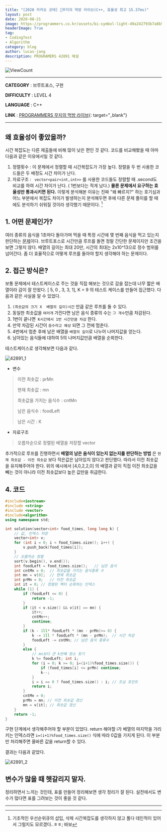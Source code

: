 ```yaml
---
title: "[2020 카카오 코테] 🥘무지의 먹방 라이브(C++, 효율성 최고 15.37ms)"
layout: post
date: 2020-08-21
image: https://programmers.co.kr/assets/bi-symbol-light-49a242793b7a8b540cfc3489b918e3bb2a6724f1641572c14c575265d7aeea38.png
headerImage: True
tag:
- CodingTest
- Algorithm
category: blog
author: lucas-jang
description: PROGRAMERS 42891 해설
---
```


![ViewCount](https://views.whatilearened.today/views/github/<user>/<repo>.svg)

---

**CATEGORY** : 브루트포스, 구현

**DIFFICULTY** : LEVEL 4

**LANGUAGE** : C++

**LINK** : [PROGRAMMERS 무지의 먹방 라이브](https://programmers.co.kr/learn/courses/30/lessons/42891){: target="_blank"}

---
## 왜 효율성이 좋았을까?

시간 복잡도는 다른 제출들에 비해 많이 낮은 편인 것 같다. 코드를 비교해봤을 때 아마 다음과 같은 이유에서일 것 같다.
 1. 정렬횟수 : 이 문제에서 정렬할 때 시간복잡도가 가장 높다. 정렬을 두 번 사용한 코드들은 두 배정도 시간 차이가 난다.
 2. 자료구조 : ` vector<pair<int,int>>`  를 사용한 코드들도 정렬할 때 .second도 비교를 하여 시간 차이가 난다. ( 1번보다는 적게 났다.)
**물론 문제에서 요구하는 효율성만 통과시키면 된다.** 이렇게 분석해본 이유는 진짜 "왜 빠르지?" 하는 호기심과 어느 부분에서 복잡도 차이가 발생하는지 분석해두면 후에 다른 문제 풀이를 할 때에도 분석하기 쉬워질 것이라 생각했기 때문이다. [^1]

## 1. 어떤 문제인가?
여러 종류의 음식을 1초마다 돌아가며 먹을 때 특정 시간에 몇 번째 음식을 먹고 있는지 판단하는 [문제](https://programmers.co.kr/learn/courses/30/lessons/42891)이다. 브루트포스로 시간만큼 루프를 돌면 정말 간단한 문제이지만 조건을 보면 그렇지 않다.  배열의 길이는 최대 20만, 시간의 최대는 2x10^13으로 정수 범위를 넘어간다. 좀 더 효율적으로 어떻게 루프를 돌아야 할지 생각해야 하는  문제이다.

## 2. 접근 방식은?
보통 문제에서 테스트케이스로 주는 것을 직접 해보는 것으로 감을 잡는데 너무 짧은 배열이라 감이 잘 안왔다.
[ 5, 0 , 3, 3, 1], K = 9 의 테스트 케이스를 만들어 접근했다. 
다음과 같은 사실을 알 수 있었다.

1. `(최솟값의 크기 X  배열의 길이)시간`  만큼 같은 루프를 돌 수 있다.
2. 동일한 최솟값을 `여러개` 가진다면 남은 음식 종류의 수는 `그 개수`만큼 차감된다.
3. 1번이 끝나면` K시간에서 1번 시간만큼 차감` 한다.
4. 만약 차감된 시간이 `음수라고 예상` 되면 그 전에 멈춘다.
5. 4번에서 멈춘 후에 남은 배열을 `배열의 길이`로 나누어 나머지값을 얻는다.
6. 남아있는 음식들에 대하여 5의 나머지값만큼 배열을 순회한다.

테스트케이스로 생각해보면 다음과 같다.

![42891_1](..\assets\images\42891_1.jpg)

- 변수 

> 이전 최솟값 : prMn
>
> 현재 최솟값 : mn
>
> 최솟값을 가지는 음식수 : cntMn
>
> 남은 음식수 : foodLeft
>
> 남은 시간 : K

- 자료구조

> 오름차순으로 정렬된 배열을 저장할 vector<int>

추가적으로 루프를 진행하면서 **배열의 남은 음식이 있는지 없는지를 판단하는 방법** 은 `현재 최솟값 - 이전 최솟값` 보다 작은값은 남아있지 않다고 판단했다. 따라서 이전 최솟값을 유지해주어야 한다.  위의 예시에서 [4,0,2,2,0] 의 배열과 같이 직접 이전 최솟값을 빼는 것이 아니라 이전 최솟값보다 높은 값만을 취급한다.

## 4. 코드

```c++
#include<iostream>
#include <string>
#include <vector>
#include<algorithm>
using namespace std;

int solution(vector<int> food_times, long long k) {
	// 값, 인덱스 저장
	vector<int> v;
	for (int i = 0; i < food_times.size(); i++) {
		v.push_back(food_times[i]);
	}
	// 오름차순 정렬
	sort(v.begin(), v.end());
	int foodLeft = food_times.size();	// 남은 음식
	int cntMn = 0;	// 최솟값을 가지는 음식종류 수
	int mn = v[0];	// 현재 최솟값
	int prMn = 0;	// 이전 최솟값
	int it = 0;	// 정렬된 벡터 순회하는 인덱스
	while (1) {
		if (foodLeft <= 0) {
			return -1;
		}
		if (it < v.size() && v[it] == mn) {
			it++;
			cntMn++;
			continue;
		} 
		if (k - 1ll* foodLeft * (mn - prMn)>= 0) {
			k -= 1ll * foodLeft * (mn - prMn);	// 시간 차감
			foodLeft -= cntMn; // 남은 음식 종류수
		}
		else {
			// mn보다 큰 k번째 원소 찾기
			k %= foodLeft; int i;
			for (i = 0; k >= 0; i=(i+1)%food_times.size()) {
				if (food_times[i] <= prMn) continue;
				k--;
			}
			i = i == 0 ? food_times.size() : i;	// 조심 포인트
			return i;
		}
		cntMn = 0;	
		prMn = mn; // 이전 최솟값 갱신
		mn = v[it];	// 최솟값 갱신
	}
	return -1;
}
```

구현 단계에서 생각해주어야 할 부분이 있었다. return 해야할 i가 배열의 마지막을 가리키는 인덱스라면 `i=(i+1)%food_times.size()` 식에 따라 0값을 가지게 된다. 이 부분만 처리해주면 올바른 값을 return할 수 있다.

결과는 다음과 같았다.

![42891_2](..\assets\images\42891_2.jpg)

## 변수가 많을 때 헷갈리지 말자.

정리하면서 느끼는 것인데, 표를 만들어 정리해보면 생각 정리가 잘 된다. 실전에서도 변수가 많다면 표를 그려보는 것이 좋을 것 같다.


---
[^1]: 기초적인 우선순위큐의 삽입, 삭제 시간복잡도를 생각하지 않고 풀다 데인적이 있어서 그럴지도 모르겠다..ㅎㅎ; 바보

